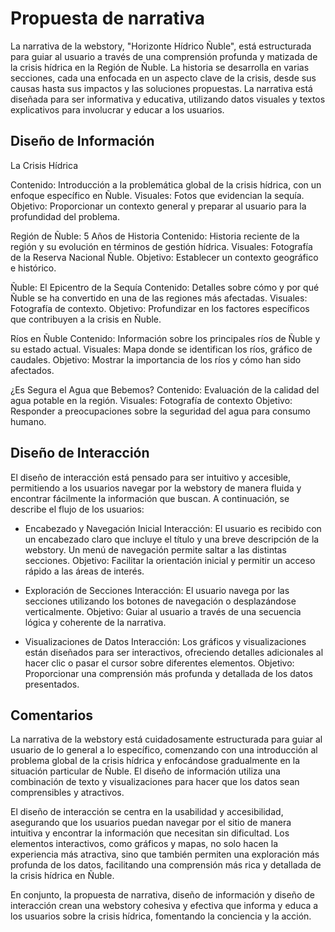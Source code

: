 # Propuesta de narrativa

La narrativa de la webstory, "Horizonte Hídrico Ñuble", está estructurada para guiar al usuario a través de una comprensión profunda y matizada de la crisis hídrica en la Región de Ñuble. La historia se desarrolla en varias secciones, cada una enfocada en un aspecto clave de la crisis, desde sus causas hasta sus impactos y las soluciones propuestas. La narrativa está diseñada para ser informativa y educativa, utilizando datos visuales y textos explicativos para involucrar y educar a los usuarios.

## Diseño de Información
La Crisis Hídrica

Contenido: Introducción a la problemática global de la crisis hídrica, con un enfoque específico en Ñuble.
Visuales: Fotos que evidencian la sequía.
Objetivo: Proporcionar un contexto general y preparar al usuario para la profundidad del problema.

Región de Ñuble: 5 Años de Historia
Contenido: Historia reciente de la región y su evolución en términos de gestión hídrica.
Visuales: Fotografía de la Reserva Nacional Ñuble.
Objetivo: Establecer un contexto geográfico e histórico.

Ñuble: El Epicentro de la Sequía
Contenido: Detalles sobre cómo y por qué Ñuble se ha convertido en una de las regiones más afectadas.
Visuales: Fotografía de contexto.
Objetivo: Profundizar en los factores específicos que contribuyen a la crisis en Ñuble.

Ríos en Ñuble
Contenido: Información sobre los principales ríos de Ñuble y su estado actual.
Visuales: Mapa donde se identifican los ríos, gráfico de caudales.
Objetivo: Mostrar la importancia de los ríos y cómo han sido afectados.

¿Es Segura el Agua que Bebemos?
Contenido: Evaluación de la calidad del agua potable en la región.
Visuales: Fotografía de contexto
Objetivo: Responder a preocupaciones sobre la seguridad del agua para consumo humano.

## Diseño de Interacción
El diseño de interacción está pensado para ser intuitivo y accesible, permitiendo a los usuarios navegar por la webstory de manera fluida y encontrar fácilmente la información que buscan. A continuación, se describe el flujo de los usuarios:

- Encabezado y Navegación Inicial
Interacción: El usuario es recibido con un encabezado claro que incluye el título y una breve descripción de la webstory. Un menú de navegación permite saltar a las distintas secciones.
Objetivo: Facilitar la orientación inicial y permitir un acceso rápido a las áreas de interés.

- Exploración de Secciones
Interacción: El usuario navega por las secciones utilizando los botones de navegación o desplazándose verticalmente.
Objetivo: Guiar al usuario a través de una secuencia lógica y coherente de la narrativa.

- Visualizaciones de Datos
Interacción: Los gráficos y visualizaciones están diseñados para ser interactivos, ofreciendo detalles adicionales al hacer clic o pasar el cursor sobre diferentes elementos.
Objetivo: Proporcionar una comprensión más profunda y detallada de los datos presentados.

## Comentarios 

La narrativa de la webstory está cuidadosamente estructurada para guiar al usuario de lo general a lo específico, comenzando con una introducción al problema global de la crisis hídrica y enfocándose gradualmente en la situación particular de Ñuble. El diseño de información utiliza una combinación de texto y visualizaciones para hacer que los datos sean comprensibles y atractivos.

El diseño de interacción se centra en la usabilidad y accesibilidad, asegurando que los usuarios puedan navegar por el sitio de manera intuitiva y encontrar la información que necesitan sin dificultad. Los elementos interactivos, como gráficos y mapas, no solo hacen la experiencia más atractiva, sino que también permiten una exploración más profunda de los datos, facilitando una comprensión más rica y detallada de la crisis hídrica en Ñuble.

En conjunto, la propuesta de narrativa, diseño de información y diseño de interacción crean una webstory cohesiva y efectiva que informa y educa a los usuarios sobre la crisis hídrica, fomentando la conciencia y la acción.